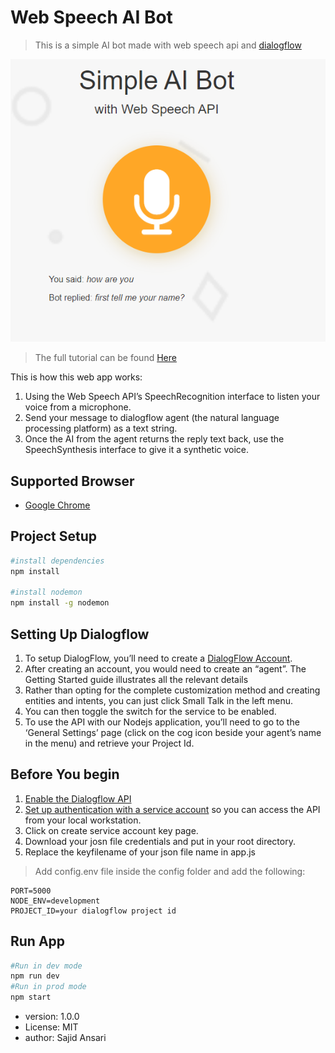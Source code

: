 # Web Speech AI Bot

> This is a simple AI bot made with web speech api and [dialogflow](https://dialogflow.cloud.google.com/#/getStarted)

![WebSpeechAiBOt](public/img/screenshot.PNG)

> The full tutorial can be found [Here](https://medium.com/swlh/building-an-ai-chat-bot-with-node-js-and-web-speech-api-93710b25114a)

This is how this web app works:

1. Using the Web Speech API’s SpeechRecognition interface to listen your voice from a microphone.
1. Send your message to dialogflow agent (the natural language processing platform) as a text string.
1. Once the AI from the agent returns the reply text back, use the SpeechSynthesis interface to give it a synthetic voice.

## Supported Browser

- [Google Chrome](https://google.com)

## Project Setup

```bash
#install dependencies
npm install

#install nodemon
npm install -g nodemon
```

## Setting Up Dialogflow

1. To setup DialogFlow, you’ll need to create a [DialogFlow Account](https://dialogflow.cloud.google.com/#/getStarted).
1. After creating an account, you would need to create an “agent”. The Getting Started guide illustrates all the relevant details
1. Rather than opting for the complete customization method and creating entities and intents, you can just click Small Talk in the left menu.
1. You can then toggle the switch for the service to be enabled.
1. To use the API with our Nodejs application, you’ll need to go to the ‘General Settings’ page (click on the cog icon beside your agent’s name in the menu) and retrieve your Project Id.

## Before You begin

1. [Enable the Dialogflow API](https://console.cloud.google.com/flows/enableapi?apiid=dialogflow.googleapis.com&ref=https://github.com/googleapis/nodejs-dialogflow/blob/master/README.md)
1. [Set up authentication with a service account](https://cloud.google.com/docs/authentication/getting-started) so you can access the API from your local workstation.
1. Click on create service account key page.
1. Download your josn file credentials and put in your root directory.
1. Replace the keyfilename of your json file name in app.js

> Add config.env file inside the config folder and add the following:

```
PORT=5000
NODE_ENV=development
PROJECT_ID=your dialogflow project id
```

## Run App

```bash
#Run in dev mode
npm run dev
#Run in prod mode
npm start
```

- version: 1.0.0
- License: MIT
- author: Sajid Ansari
